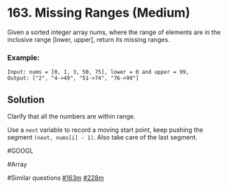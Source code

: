# 163. Missing Ranges (Medium)

Given a sorted integer array nums, where the range of elements are in the inclusive range [lower, upper], return its missing ranges.

### Example:
```
Input: nums = [0, 1, 3, 50, 75], lower = 0 and upper = 99,
Output: ["2", "4->49", "51->74", "76->99"]
```

## Solution
Clarify that all the numbers are within range.

Use a `next` variable to record a moving start point, keep pushing the segment `(next, nums[i] - 1)`. Also take care of the last segment.

#GOOGL

#Array

#Similar questions [#163m](../p163m/README.md) [#228m](../p228m/README.md)